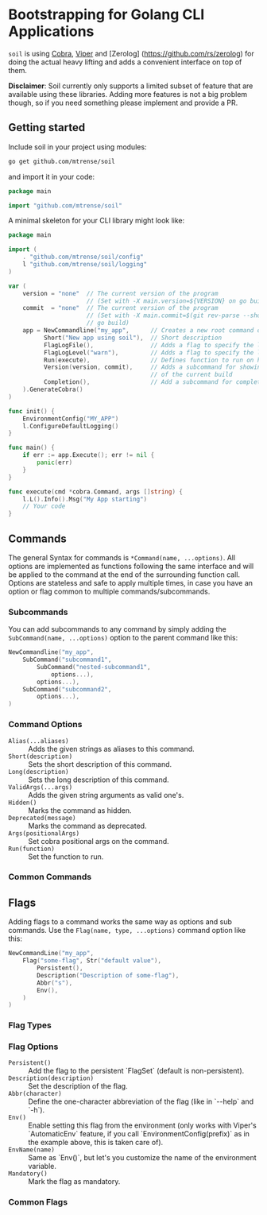 # Bootstrapping for Golang CLI Applications

`soil` is using [Cobra](https://github.com/spf13/cobra), [Viper](https://github.com/spf13/viper) and [Zerolog]
(https://github.com/rs/zerolog) for doing the 
actual heavy lifting and adds a convenient interface on top of them.

**Disclaimer**: Soil currently only supports a limited subset of feature that are available using these libraries. 
Adding more features is not a big problem though, so if you need something please implement and provide a PR.

## Getting started

Include soil in your project using modules:

```bash
go get github.com/mtrense/soil
```

and import it in your code:

```go
package main

import "github.com/mtrense/soil"
```

A minimal skeleton for your CLI library might look like:

```go
package main

import (
    . "github.com/mtrense/soil/config"
    l "github.com/mtrense/soil/logging"
)

var (
    version = "none"  // The current version of the program 
                      // (Set with -X main.version=${VERSION} on go build)
    commit  = "none"  // The current version of the program 
                      // (Set with -X main.commit=$(git rev-parse --short HEAD 2>/dev/null || echo \"none\") on 
                      // go build)
    app = NewCommandline("my_app",      // Creates a new root command object
          Short("New app using soil"),  // Short description
          FlagLogFile(),                // Adds a flag to specify the logfile location (--logfile FILE)
          FlagLogLevel("warn"),         // Adds a flag to specify the log level (--loglevel warn)
          Run(execute),                 // Defines function to run on handling this command
          Version(version, commit),     // Adds a subcommand for showing the version and commit info 
                                        // of the current build
          Completion(),                 // Add a subcommand for completion on bash, fish and zsh
    ).GenerateCobra()
)

func init() {
    EnvironmentConfig("MY_APP")
    l.ConfigureDefaultLogging()
}

func main() {
    if err := app.Execute(); err != nil {
        panic(err)
    }
}

func execute(cmd *cobra.Command, args []string) {
    l.L().Info().Msg("My App starting")
    // Your code
}
```

## Commands

The general Syntax for commands is `*Command(name, ...options)`. All options are implemented as functions following the 
same interface and will be applied to the command at the end of the surrounding function call. Options are 
stateless and safe to apply multiple times, in case you have an option or flag common to multiple commands/subcommands.

### Subcommands

You can add subcommands to any command by simply adding the `SubCommand(name, ...options)` option to the parent command 
like this:

```go
NewCommandline("my_app",
    SubCommand("subcommand1",
        SubCommand("nested-subcommand1",
        	options...),
        options...),
    SubCommand("subcommand2",
        options...),
)
```

### Command Options

<dl>
<dt><code>Alias(...aliases)</code></dt><dd>Adds the given strings as aliases to this command.</dd>
<dt><code>Short(description)</code></dt><dd>Sets the short description of this command.</dd>
<dt><code>Long(description)</code></dt><dd>Sets the long description of this command.</dd>
<dt><code>ValidArgs(...args)</code></dt><dd>Adds the given string arguments as valid one's.</dd>
<dt><code>Hidden()</code></dt><dd>Marks the command as hidden.</dd>
<dt><code>Deprecated(message)</code></dt><dd>Marks the command as deprecated.</dd>
<dt><code>Args(positionalArgs)</code></dt><dd>Set cobra positional args on the command.</dd>
<dt><code>Run(function)</code></dt><dd>Set the function to run.</dd> 
</dl>


### Common Commands

## Flags

Adding flags to a command works the same way as options and sub commands. Use the `Flag(name, type, ...options)` 
command option like this:

```go
NewCommandLine("my_app",
    Flag("some-flag", Str("default value"),
        Persistent(),
        Description("Description of some-flag"),
        Abbr("s"),
        Env(),
    )
)
```

### Flag Types

### Flag Options

<dl>
<dt><code>Persistent()</code></dt><dd>Add the flag to the persistent `FlagSet` (default is non-persistent).</dd>
<dt><code>Description(description)</code></dt><dd>Set the description of the flag.</dd>
<dt><code>Abbr(character)</code></dt><dd>Define the one-character abbreviation of the flag (like in `--help` and 
`-h`).</dd>
<dt><code>Env()</code></dt><dd>Enable setting this flag from the environment (only works with Viper's `AutomaticEnv` 
feature, if you call `EnvironmentConfig(prefix)` as in the example above, this is taken care of).</dd>
<dt><code>EnvName(name)</code></dt><dd>Same as `Env()`, but let's you customize the name of the environment 
variable.</dd>
<dt><code>Mandatory()</code></dt><dd>Mark the flag as mandatory.</dd>
</dl>

### Common Flags


